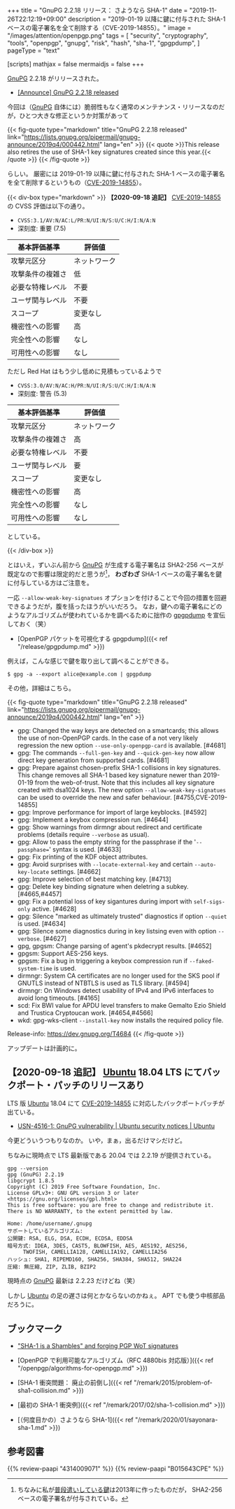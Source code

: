 +++
title = "GnuPG 2.2.18 リリース： さようなら SHA-1"
date =  "2019-11-26T22:12:19+09:00"
description = "2019-01-19 以降に鍵に付与された SHA-1 ベースの電子署名を全て削除する（CVE-2019-14855）。"
image = "/images/attention/openpgp.png"
tags = [
  "security",
  "cryptography",
  "tools",
  "openpgp",
  "gnupg",
  "risk",
  "hash",
  "sha-1",
  "gpgpdump",
]
pageType = "text"

[scripts]
  mathjax = false
  mermaidjs = false
+++

[GnuPG] 2.2.18 がリリースされた。

- [[Announce] GnuPG 2.2.18 released](https://lists.gnupg.org/pipermail/gnupg-announce/2019q4/000442.html)

今回は（[GnuPG] 自体には）脆弱性もなく通常のメンテナンス・リリースなのだが，ひとつ大きな修正というか対策があって

{{< fig-quote type="markdown" title="GnuPG 2.2.18 released" link="https://lists.gnupg.org/pipermail/gnupg-announce/2019q4/000442.html" lang="en" >}}
{{< quote >}}This release also retires the use of SHA-1 key signatures created since this year.{{< /quote >}}
{{< /fig-quote >}}

らしい。
厳密には 2019-01-19 以降に鍵に付与された SHA-1 ベースの電子署名を全て削除するというもの（[CVE-2019-14855]）。

{{< div-box type="markdown" >}}
**【2020-09-18 追記】**
[CVE-2019-14855] の CVSS 評価は以下の通り。

- `CVSS:3.1/AV:N/AC:L/PR:N/UI:N/S:U/C:H/I:N/A:N`
- 深刻度: 重要 (7.5)

| 基本評価基準     | 評価値       |
| ---------------- | ------------ |
| 攻撃元区分       | ネットワーク |
| 攻撃条件の複雑さ | 低           |
| 必要な特権レベル | 不要         |
| ユーザ関与レベル | 不要         |
| スコープ         | 変更なし     |
| 機密性への影響   | 高           |
| 完全性への影響   | なし         |
| 可用性への影響   | なし         |

ただし Red Hat はもう少し低めに見積もっているようで

- `CVSS:3.0/AV:N/AC:H/PR:N/UI:R/S:U/C:H/I:N/A:N`
- 深刻度: 警告 (5.3)

| 基本評価基準     | 評価値       |
| ---------------- | ------------ |
| 攻撃元区分       | ネットワーク |
| 攻撃条件の複雑さ | 高           |
| 必要な特権レベル | 不要         |
| ユーザ関与レベル | 要           |
| スコープ         | 変更なし     |
| 機密性への影響   | 高           |
| 完全性への影響   | なし         |
| 可用性への影響   | なし         |

としている。

[CVE-2019-14855]: https://nvd.nist.gov/vuln/detail/CVE-2019-14855
{{< /div-box >}}

とはいえ，ずいぶん前から [GnuPG] が生成する電子署名は SHA2-256 ベースが既定なので影響は限定的だと思うが[^sig1]， **わざわざ** SHA-1 ベースの電子署名を鍵に付与している方はご注意を。

[^sig1]: ちなみに私が[普段遣いしている鍵](https://baldanders.info/pubkeys/ "OpenPGP 公開鍵リスト")は2013年に作ったものだが， SHA2-256 ベースの電子署名が付与されている。

一応 `--allow-weak-key-signatues` オプションを付けることで今回の措置を回避できるようだが，腹を括ったほうがいいだろう。
なお，鍵への電子署名にどのようなアルゴリズムが使われているかを調べるために拙作の [gpgpdump] を宣伝しておく（笑）

- [OpenPGP パケットを可視化する gpgpdump]({{< ref "/release/gpgpdump.md" >}})

例えば，こんな感じで鍵を取り出して調べることができる。

```text
$ gpg -a --export alice@example.com | gpgpdump
```

その他，詳細はこちら。

{{< fig-quote type="markdown" title="GnuPG 2.2.18 released" link="https://lists.gnupg.org/pipermail/gnupg-announce/2019q4/000442.html" lang="en" >}}
* gpg: Changed the way keys are detected on a smartcards; this allows the use of non-OpenPGP cards.  In the case of a not very likely regression the new option `--use-only-openpgp-card` is available.  [#4681]
* gpg: The commands `--full-gen-key` and `--quick-gen-key` now allow direct key generation from supported cards.  [#4681]
* gpg: Prepare against chosen-prefix SHA-1 collisions in key signatures.  This change removes all SHA-1 based key signature newer than 2019-01-19 from the web-of-trust.  Note that this includes all key signature created with dsa1024 keys.  The new option `--allow-weak-key-signatues` can be used to override the new and safer behaviour.  [#4755,CVE-2019-14855]
* gpg: Improve performance for import of large keyblocks.  [#4592]
* gpg: Implement a keybox compression run.  [#4644]
* gpg: Show warnings from dirmngr about redirect and certificate problems (details require `--verbose` as usual).
* gpg: Allow to pass the empty string for the passphrase if the '`--passphase=`' syntax is used.  [#4633]
* gpg: Fix printing of the KDF object attributes.
* gpg: Avoid surprises with `--locate-external-key` and certain `--auto-key-locate` settings.  [#4662]
* gpg: Improve selection of best matching key.  [#4713]
* gpg: Delete key binding signature when deletring a subkey.  [#4665,#4457]
* gpg: Fix a potential loss of key sigantures during import with `self-sigs-only` active.  [#4628]
* gpg: Silence "marked as ultimately trusted" diagnostics if option `--quiet` is used.  [#4634]
* gpg: Silence some diagnostics during in key listsing even with option `--verbose`.  [#4627]
* gpg, gpgsm: Change parsing of agent's pkdecrypt results.  [#4652]
* gpgsm: Support AES-256 keys.
* gpgsm: Fix a bug in triggering a keybox compression run if `--faked-system-time` is used.
* dirmngr: System CA certificates are no longer used for the SKS pool if GNUTLS instead of NTBTLS is used as TLS library.  [#4594]
* dirmngr: On Windows detect usability of IPv4 and IPv6 interfaces to avoid long timeouts.  [#4165]
* scd: Fix BWI value for APDU level transfers to make Gemalto Ezio Shield and Trustica Cryptoucan work.  [#4654,#4566]
* wkd: gpg-wks-client `--install-key` now installs the required policy file.

Release-info: https://dev.gnupg.org/T4684
{{< /fig-quote >}}

アップデートは計画的に。

## 【2020-09-18 追記】 [Ubuntu] 18.04 LTS にてバックポート・パッチのリリースあり

LTS 版 [Ubuntu] 18.04 にて [CVE-2019-14855] に対応したバックポートパッチが出ている。

- [USN-4516-1: GnuPG vulnerability | Ubuntu security notices | Ubuntu](https://ubuntu.com/security/notices/USN-4516-1)

今更どういうつもりなのか。
いや，まぁ，出るだけマシだけど。

ちなみに現時点で LTS 最新版である 20.04 では 2.2.19 が提供されている。

```text
gpg --version
gpg (GnuPG) 2.2.19
libgcrypt 1.8.5
Copyright (C) 2019 Free Software Foundation, Inc.
License GPLv3+: GNU GPL version 3 or later <https://gnu.org/licenses/gpl.html>
This is free software: you are free to change and redistribute it.
There is NO WARRANTY, to the extent permitted by law.

Home: /home/username/.gnupg
サポートしているアルゴリズム:
公開鍵: RSA, ELG, DSA, ECDH, ECDSA, EDDSA
暗号方式: IDEA, 3DES, CAST5, BLOWFISH, AES, AES192, AES256,
     TWOFISH, CAMELLIA128, CAMELLIA192, CAMELLIA256
ハッシュ: SHA1, RIPEMD160, SHA256, SHA384, SHA512, SHA224
圧縮: 無圧縮, ZIP, ZLIB, BZIP2
```

現時点の [GnuPG] 最新は 2.2.23 だけどね（笑）

しかし [Ubuntu] の足の遅さは何とかならないのかねぇ。
APT でも使う中核部品だろうに。

## ブックマーク

- ["SHA-1 is a Shambles" and forging PGP WoT signatures](https://mailarchive.ietf.org/arch/msg/openpgp/h-6vCMDFFKhVXpXLC6gAt9tK7r8)

- [OpenPGP で利用可能なアルゴリズム（RFC 4880bis 対応版）]({{< ref "/openpgp/algorithms-for-openpgp.md" >}})
- [SHA-1 衝突問題： 廃止の前倒し]({{< ref "/remark/2015/problem-of-sha1-collision.md" >}})
- [最初の SHA-1 衝突例]({{< ref "/remark/2017/02/sha-1-collision.md" >}})
- [（何度目かの）さようなら SHA-1]({{< ref "/remark/2020/01/sayonara-sha-1.md" >}})

[GnuPG]: https://gnupg.org/ "The GNU Privacy Guard"
[CVE-2019-14855]: https://nvd.nist.gov/vuln/detail/CVE-2019-14855
[gpgpdump]: https://github.com/spiegel-im-spiegel/gpgpdump "spiegel-im-spiegel/gpgpdump: OpenPGP packet visualizer"
[Ubuntu]: https://www.ubuntu.com/ "The leading operating system for PCs, IoT devices, servers and the cloud | Ubuntu"

## 参考図書

{{% review-paapi "4314009071" %}} <!-- 暗号化 プライバシーを救った反乱者たち -->
{{% review-paapi "B015643CPE" %}} <!-- 暗号技術入門 第3版 -->
